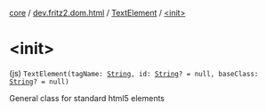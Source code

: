 [core](../../index.md) / [dev.fritz2.dom.html](../index.md) / [TextElement](index.md) / [&lt;init&gt;](./-init-.md)

# &lt;init&gt;

(js) `TextElement(tagName: `[`String`](https://kotlinlang.org/api/latest/jvm/stdlib/kotlin/-string/index.html)`, id: `[`String`](https://kotlinlang.org/api/latest/jvm/stdlib/kotlin/-string/index.html)`? = null, baseClass: `[`String`](https://kotlinlang.org/api/latest/jvm/stdlib/kotlin/-string/index.html)`? = null)`

General class for standard html5 elements

